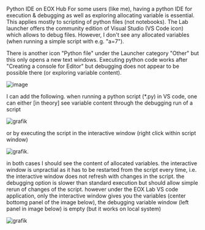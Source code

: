Python IDE on EOX Hub
For some users (like me), having a python IDE for execution & debugging as well as exploring allocating variable is essential. This applies mostly to scripting of python files (not notebooks). The Lab launcher offers the community edition of Visual Studio (VS Code icon) which allows to debug files. However, I don't see any allocated variables (when running a simple script with e.g. "a=7"). 

There is another icon "Python file" under the Launcher category "Other" but this only opens a new text windows. Executing python code works after "Creating a console for Editor"  but debugging does not appear to be possible there (or exploring variable content).

![image](https://github.com/user-attachments/assets/4e6623d7-0a21-4dea-b587-9167c00e6868)

I can add the following. when running a python script (*.py) in VS code, one can either [in theory] see variable content through the debugging run of a script 

![grafik](https://github.com/user-attachments/assets/23eb61b1-69f6-4288-89fa-ef59b5df5c68)

or by executing the script in the interactive window (right click within script window)

![grafik](https://github.com/user-attachments/assets/c3709378-69fd-490f-80db-ed0296d7c01e).

in both cases I should see the content of allocated variables. the interactive window is unpractial as it has to be restarted from the script every time, i.e. the interactive window  does not refresh with changes in the script. the debugging option is slower than standard execution but should allow simple rerun of changes of the script. however under the EOX Lab VS code application, only the interactive window gives you the variables (center bottomg panel of the image below), the debugging variable window (left panel in image below) is empty (but it works on local system)

![grafik](https://github.com/user-attachments/assets/26fcc40f-9d5e-4311-8128-bfa2b5bf5e3c)